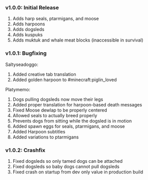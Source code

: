 ### v1.0.0: Initial Release
1. Adds harp seals, ptarmigans, and moose
2. Adds harpoons
3. Adds dogsleds
4. Adds kuspuks
5. Adds muktuk and whale meat blocks (inaccessible in survival)

### v1.0.1: Bugfixing
Saltyseadoggo:
1. Added creative tab translation
2. Added golden harpoon to #minecraft:piglin_loved

Platymemo:
1. Dogs pulling dogsleds now move their legs
2. Added proper translation for harpoon-based death messages
3. Fixed Moose dewlap to be properly centered
4. Allowed seals to actually breed properly
5. Prevents dogs from sitting while the dogsled is in motion
6. Added spawn eggs for seals, ptarmigans, and moose
7. Added Harpoon subtitles
8. Added variations to ptarmigans

### v1.0.2: Crashfix
1. Fixed dogsleds so only tamed dogs can be attached
2. Fixed dogsleds so baby dogs cannot pull dogsleds
3. Fixed crash on startup from dev only value in production build